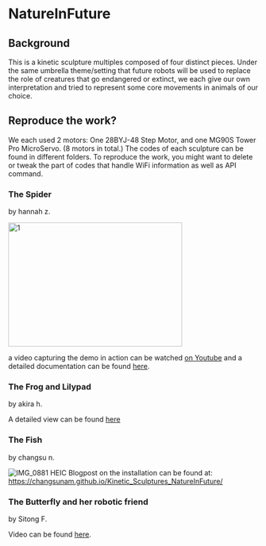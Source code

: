 # NatureInFuture

## Background
This is a kinetic sculpture multiples composed of four distinct pieces. Under the same umbrella theme/setting that future robots will be used to replace the role of creatures that go endangered or extinct, we each give our own interpretation and tried to represent some core movements in animals of our choice.

## Reproduce the work?
We each used 2 motors: One 28BYJ-48 Step Motor, and one MG90S Tower Pro MicroServo. (8 motors in total.)
The codes of each sculpture can be found in different folders. 
To reproduce the work, you might want to delete or tweak the part of codes that handle WiFi information as well as API command.

### The Spider
by hannah z.

<img alt="1" src="https://user-images.githubusercontent.com/83347817/162109072-b0a5e182-c9e4-4afb-ac77-9d338a592992.png" width="350" height="250" />

a video capturing the demo in action can be watched [on Youtube](https://youtu.be/iIokxq5maFs) and a detailed documentation can be found [here](https://hannahz.vercel.app/copycat-embedded-system).

### The Frog and Lilypad
by akira h.

A detailed view can be found [here](https://akihigaki.github.io/kinetic-sculpture.github.io/)


### The Fish
by changsu n.

![IMG_0881 HEIC](https://user-images.githubusercontent.com/25335750/162141755-1e061e1a-a6d8-4678-9bb6-76b2c3578b75.jpg)
Blogpost on the installation can be found at: https://changsunam.github.io/Kinetic_Sculptures_NatureInFuture/

### The Butterfly and her robotic friend
by Sitong F.

Video can be found [here](https://youtu.be/0pLXryBh-gg).
